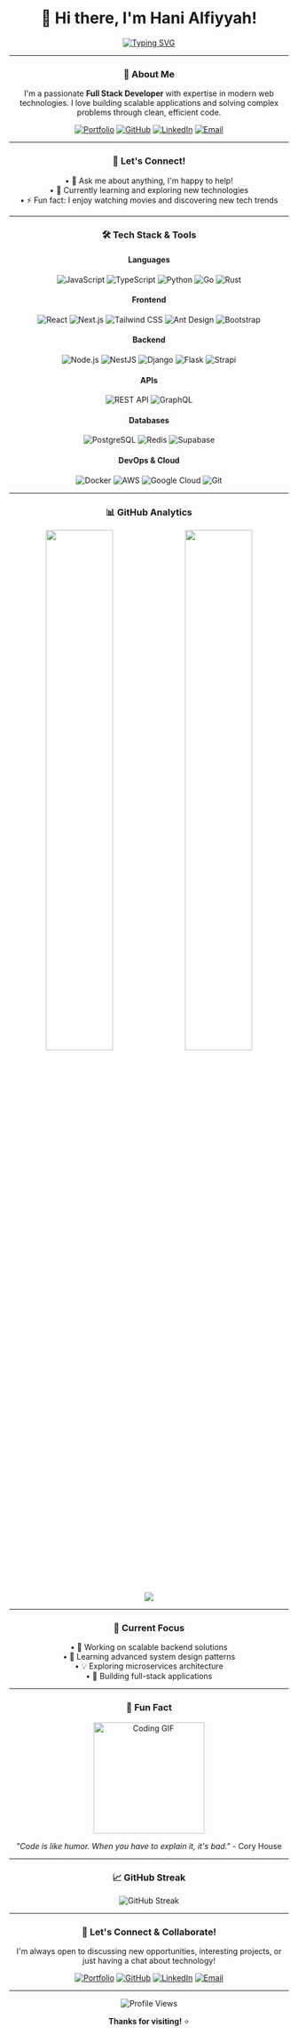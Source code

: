 <div align="center">

# 👋 Hi there, I'm Hani Alfiyyah!

[![Typing SVG](https://readme-typing-svg.herokuapp.com?font=Fira+Code&size=22&duration=3000&pause=1000&color=0366D6&center=true&vCenter=true&width=600&lines=Full+Stack+Developer;Backend+Enthusiast;AI+Enthusiast;Problem+Solver;Always+Learning)](https://git.io/typing-svg)

</div>

---

<div align="center">

### 🚀 **About Me**

I'm a passionate **Full Stack Developer** with expertise in modern web technologies. I love building scalable applications and solving complex problems through clean, efficient code.

[![Portfolio](https://img.shields.io/badge/Portfolio-000000?style=for-the-badge&logo=About.me&logoColor=white)](https://haniialfiyyaah.github.io/)
[![GitHub](https://img.shields.io/badge/GitHub-100000?style=for-the-badge&logo=github&logoColor=white)](https://github.com/haniialfiyyaah)
[![LinkedIn](https://img.shields.io/badge/LinkedIn-0077B5?style=for-the-badge&logo=linkedin&logoColor=white)](https://www.linkedin.com/in/haniialfiyyaah/)
[![Email](https://img.shields.io/badge/Email-D14836?style=for-the-badge&logo=gmail&logoColor=white)](mailto:hanii.alfiyyah@gmail.com)

</div>

---

<div align="center">

### 💬 **Let's Connect!**

• 💬 Ask me about anything, I'm happy to help!  
• 🌱 Currently learning and exploring new technologies  
• ⚡ Fun fact: I enjoy watching movies and discovering new tech trends

</div>

---

<div align="center">

### 🛠️ **Tech Stack & Tools**

#### **Languages**

![JavaScript](https://img.shields.io/badge/JavaScript-F7DF1E?style=for-the-badge&logo=javascript&logoColor=black)
![TypeScript](https://img.shields.io/badge/TypeScript-007ACC?style=for-the-badge&logo=typescript&logoColor=white)
![Python](https://img.shields.io/badge/Python-3776AB?style=for-the-badge&logo=python&logoColor=white)
![Go](https://img.shields.io/badge/Go-00ADD8?style=for-the-badge&logo=go&logoColor=white)
![Rust](https://img.shields.io/badge/Rust-000000?style=for-the-badge&logo=rust&logoColor=white)

#### **Frontend**

![React](https://img.shields.io/badge/React-20232A?style=for-the-badge&logo=react&logoColor=61DAFB)
![Next.js](https://img.shields.io/badge/Next.js-000000?style=for-the-badge&logo=next.js&logoColor=white)
![Tailwind CSS](https://img.shields.io/badge/Tailwind_CSS-38B2AC?style=for-the-badge&logo=tailwind-css&logoColor=white)
![Ant Design](https://img.shields.io/badge/Ant%20Design-0170FE?style=for-the-badge&logo=ant-design&logoColor=white)
![Bootstrap](https://img.shields.io/badge/Bootstrap-563D7C?style=for-the-badge&logo=bootstrap&logoColor=white)

#### **Backend**

![Node.js](https://img.shields.io/badge/Node.js-43853D?style=for-the-badge&logo=node.js&logoColor=white)
![NestJS](https://img.shields.io/badge/NestJS-E0234E?style=for-the-badge&logo=nestjs&logoColor=white)
![Django](https://img.shields.io/badge/Django-092E20?style=for-the-badge&logo=django&logoColor=white)
![Flask](https://img.shields.io/badge/Flask-000000?style=for-the-badge&logo=flask&logoColor=white)
![Strapi](https://img.shields.io/badge/Strapi-2F2E8B?style=for-the-badge&logo=strapi&logoColor=white)

#### **APIs**

![REST API](https://img.shields.io/badge/REST_API-02569B?style=for-the-badge&logo=rest&logoColor=white)
![GraphQL](https://img.shields.io/badge/GraphQL-E10098?style=for-the-badge&logo=graphql&logoColor=white)

#### **Databases**

![PostgreSQL](https://img.shields.io/badge/PostgreSQL-316192?style=for-the-badge&logo=postgresql&logoColor=white)
![Redis](https://img.shields.io/badge/Redis-DC382D?style=for-the-badge&logo=redis&logoColor=white)
![Supabase](https://img.shields.io/badge/Supabase-3ECF8E?style=for-the-badge&logo=supabase&logoColor=white)

#### **DevOps & Cloud**

![Docker](https://img.shields.io/badge/Docker-2496ED?style=for-the-badge&logo=docker&logoColor=white)
![AWS](https://img.shields.io/badge/Amazon_AWS-232F3E?style=for-the-badge&logo=amazon-aws&logoColor=white)
![Google Cloud](https://img.shields.io/badge/Google_Cloud-4285F4?style=for-the-badge&logo=google-cloud&logoColor=white)
![Git](https://img.shields.io/badge/Git-F05032?style=for-the-badge&logo=git&logoColor=white)

</div>

---

<div align="center">

### 📊 **GitHub Analytics**

<img width="49%" src="https://github-readme-stats.vercel.app/api?username=haniialfiyyaah&show_icons=true&theme=tokyonight&hide_border=true&count_private=true" />
<img width="49%" src="https://github-readme-stats.vercel.app/api/top-langs/?username=haniialfiyyaah&layout=compact&theme=tokyonight&hide_border=true&langs_count=8&include_all_commits=true&exclude=html,css,markdown,scss" />

<img src="https://github-readme-activity-graph.vercel.app/graph?username=haniialfiyyaah&theme=tokyonight&hide_border=true&custom_title=Hani's%20Contribution%20Graph&include_all_commits=true" />

</div>

---

<div align="center">

### 🎯 **Current Focus**

• 🔭 Working on scalable backend solutions  
• 🌱 Learning advanced system design patterns  
• 💡 Exploring microservices architecture  
• 🚀 Building full-stack applications

</div>

---

<div align="center">

### 🎨 **Fun Fact**

<img src="https://media.giphy.com/media/Ll22OhMLAlVDb8UQWe/giphy.gif" width="200" alt="Coding GIF" />

_"Code is like humor. When you have to explain it, it's bad."_ - Cory House

</div>

---

<div align="center">

### 📈 **GitHub Streak**

<img src="https://github-readme-streak-stats.herokuapp.com/?user=haniialfiyyaah&theme=tokyonight&hide_border=true" alt="GitHub Streak" />

</div>

---

<div align="center">

### 🤝 **Let's Connect & Collaborate!**

I'm always open to discussing new opportunities, interesting projects, or just having a chat about technology!

[![Portfolio](https://img.shields.io/badge/Portfolio-000000?style=for-the-badge&logo=About.me&logoColor=white)](https://haniialfiyyaah.github.io/)
[![GitHub](https://img.shields.io/badge/GitHub-100000?style=for-the-badge&logo=github&logoColor=white)](https://github.com/haniialfiyyaah)
[![LinkedIn](https://img.shields.io/badge/LinkedIn-0077B5?style=for-the-badge&logo=linkedin&logoColor=white)](https://www.linkedin.com/in/haniialfiyyaah/)
[![Email](https://img.shields.io/badge/Email-D14836?style=for-the-badge&logo=gmail&logoColor=white)](mailto:hanii.alfiyyah@gmail.com)

---

<div align="center">

![Profile Views](https://komarev.com/ghpvc/?username=haniialfiyyaah&style=for-the-badge&color=blueviolet)

**Thanks for visiting!** ⭐

</div>
